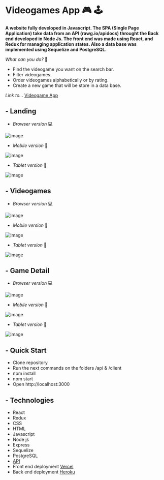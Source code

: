 # Videogames App 🎮 🕹

**A website fully developed in Javascript. The SPA (Single Page Application) take data from an API (rawg.io/apidocs) throught the Back end developed in Node Js.
The front end was made using React, and Redux for managing application states. Also a data base was implemented using Sequelize and PostgreSQL.**

*What can you do?*  🤔
- Find the videogame you want on the search bar.
- Filter videogames.
- Order videogames alphabetically or by rating.
- Create a new game that will be store in a data base.

*Link to...* <a href="https://videogames-app-khaki.vercel.app/">Videogame App</a>

## - Landing
- *Browser version* 💻

![image](https://user-images.githubusercontent.com/72042861/146851465-34db71b3-5705-4a82-987d-76ec3fb91bec.png)


- *Mobile version* 📱

![image](https://user-images.githubusercontent.com/72042861/146851545-40fa4805-2469-456f-8296-94b8732fc03e.png)



- *Tablet version* 📲

![image](https://user-images.githubusercontent.com/72042861/146926819-8c158779-23c9-4ff7-972f-8082288c653d.png)




## - Videogames
- *Browser version* 💻

![image](https://user-images.githubusercontent.com/72042861/146851759-fc6a2c1e-a7b8-4d84-a8a5-637a374d0eb0.png)



- *Mobile version* 📱

![image](https://user-images.githubusercontent.com/72042861/146851720-0e51e6c1-ac23-4498-991f-a9ab52b5bb62.png)




- *Tablet version* 📲

![image](https://user-images.githubusercontent.com/72042861/146852068-44d9421f-b929-4c4d-b5cd-4a66f86a534a.png)


## - Game Detail
- *Browser version* 💻

![image](https://user-images.githubusercontent.com/72042861/146851869-06b065f1-e08a-4091-8305-990ada57f34f.png)



- *Mobile version* 📱

![image](https://user-images.githubusercontent.com/72042861/146851907-64555ae9-d3bc-4eae-965c-b97b03ed70ee.png)



- *Tablet version* 📲

![image](https://user-images.githubusercontent.com/72042861/146852146-66a6766f-1caa-4f75-b82c-f73aa7930934.png)



## - Quick Start
- Clone repository
- Run the next commands on the folders /api  & /client
- npm install
- npm start
- Open http://localhost:3000

## - Technologies
- React
- Redux
- CSS
- HTML
- Javascript
- Node js
- Express
- Sequelize
- PostgreSQL
- <a href="https://rawg.io/">API</a>
- Front end deployment <a href="https://vercel.com/">Vercel</a>
- Back end deployment <a href="https://www.heroku.com/">Heroku</a>

